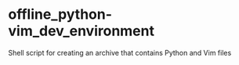 # offline_python-vim_dev_environment
Shell script for creating an archive that contains Python and Vim files
